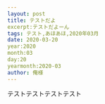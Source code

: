 ```yaml
---
layout: post
title: テストだよ
excerpt:テストだよーん
tags: テスト,あほあほ,2020年03月
date: 2020-03-20
year:2020
month:03
day:20
yearmonth:2020-03
author: 俺様
---
```


テストテストテストテスト
